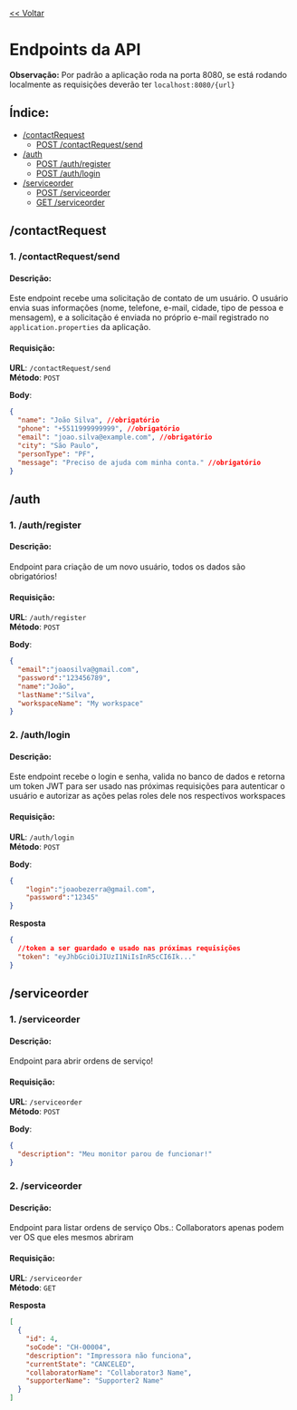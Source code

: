 [<< Voltar](../README.md)
# Endpoints da API

**Observação:** Por padrão a aplicação roda na porta 8080, se está rodando localmente as requisições deverão ter `localhost:8080/{url}`

## Índice:

- [/contactRequest](#contactrequest)
  - [POST /contactRequest/send](#1-contactrequestsend)
- [/auth](#auth)
  - [POST /auth/register](#1-authregister)
  - [POST /auth/login](#2-authlogin)
- [/serviceorder](#serviceorder)
  - [POST /serviceorder](#1-serviceorder)
  - [GET /serviceorder](#2-serviceorder)

## /contactRequest

### 1. **/contactRequest/send**

#### Descrição:
Este endpoint recebe uma solicitação de contato de um usuário. O usuário envia suas informações (nome, telefone, e-mail, cidade, tipo de pessoa e mensagem), e a solicitação é enviada no próprio e-mail registrado no `application.properties` da aplicação.

#### Requisição:
**URL**: `/contactRequest/send`  
**Método**: `POST`

**Body**:
```json
{
  "name": "João Silva", //obrigatório
  "phone": "+5511999999999", //obrigatório
  "email": "joao.silva@example.com", //obrigatório
  "city": "São Paulo",
  "personType": "PF",
  "message": "Preciso de ajuda com minha conta." //obrigatório
}
```

## /auth

### 1. **/auth/register**

#### Descrição:
Endpoint para criação de um novo usuário, todos os dados são obrigatórios!

#### Requisição:
**URL**: `/auth/register`  
**Método**: `POST`

**Body**:
```json
{
  "email":"joaosilva@gmail.com",
  "password":"123456789",
  "name":"João",
  "lastName":"Silva",
  "workspaceName": "My workspace"
}
```

### 2. **/auth/login**

#### Descrição:
Este endpoint recebe o login e senha, valida no banco de dados e retorna um token JWT para ser usado nas próximas requisições para autenticar o usuário e autorizar as ações pelas roles dele nos respectivos workspaces
#### Requisição:
**URL**: `/auth/login`  
**Método**: `POST`

**Body**:
```json
{
    "login":"joaobezerra@gmail.com",
    "password":"12345"
}
```

**Resposta**
```json
{
  //token a ser guardado e usado nas próximas requisições
  "token": "eyJhbGciOiJIUzI1NiIsInR5cCI6Ik..."
}
```

## /serviceorder

### 1. **/serviceorder**

#### Descrição:
Endpoint para abrir ordens de serviço!

#### Requisição:
**URL**: `/serviceorder`  
**Método**: `POST`

**Body**:
```json
{
  "description": "Meu monitor parou de funcionar!"
}
```

### 2. **/serviceorder**

#### Descrição:
Endpoint para listar ordens de serviço
Obs.: Collaborators apenas podem ver OS que eles mesmos abriram

#### Requisição:
**URL**: `/serviceorder`  
**Método**: `GET`

**Resposta**
```json
[
  {
    "id": 4,
    "soCode": "CH-00004",
    "description": "Impressora não funciona",
    "currentState": "CANCELED",
    "collaboratorName": "Collaborator3 Name",
    "supporterName": "Supporter2 Name"
  }
]
```



